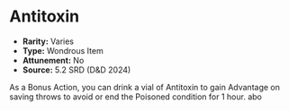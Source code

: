 # Antitoxin

- **Rarity:** Varies
- **Type:** Wondrous Item
- **Attunement:** No
- **Source:** 5.2 SRD (D&D 2024)

As a Bonus Action, you can drink a vial of Antitoxin to gain Advantage on saving throws to avoid or end the Poisoned condition for 1 hour. abo
